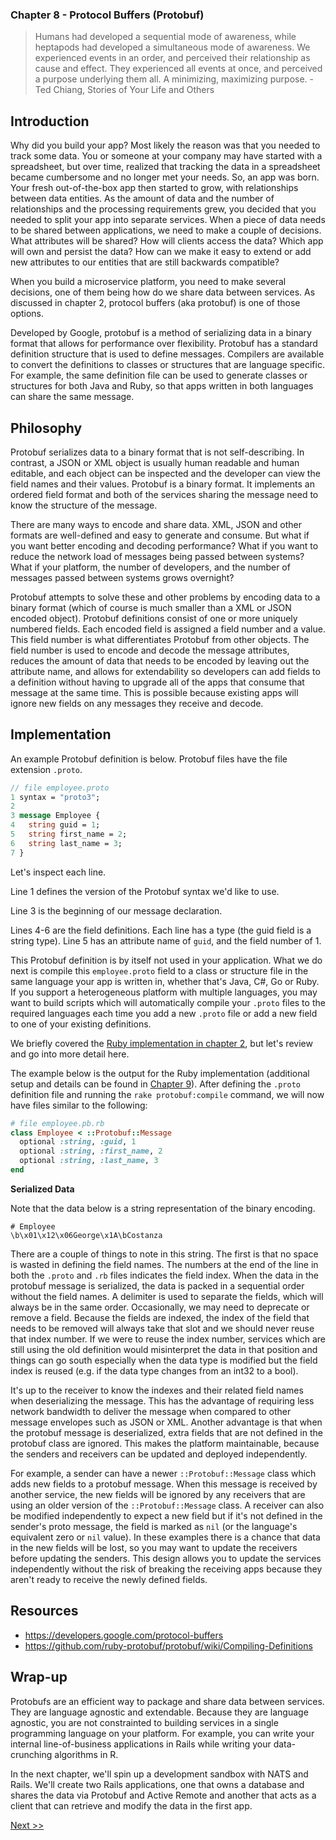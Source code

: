 ### Chapter 8 - Protocol Buffers (Protobuf)

> Humans had developed a sequential mode of awareness, while heptapods had developed a simultaneous mode of awareness. We experienced events in an order, and perceived their relationship as cause and effect. They experienced all events at once, and perceived a purpose underlying them all. A minimizing, maximizing purpose. - Ted Chiang, Stories of Your Life and Others

## Introduction

Why did you build your app? Most likely the reason was that you needed to track some data. You or someone at your company may have started with a spreadsheet, but over time, realized that tracking the data in a spreadsheet became cumbersome and no longer met your needs. So, an app was born. Your fresh out-of-the-box app then started to grow, with relationships between data entities. As the amount of data and the number of relationships and the processing requirements grew, you decided that you needed to split your app into separate services. When a piece of data needs to be shared between applications, we need to make a couple of decisions. What attributes will be shared? How will clients access the data? Which app will own and persist the data? How can we make it easy to extend or add new attributes to our entities that are still backwards compatible?

When you build a microservice platform, you need to make several decisions, one of them being how do we share data between services. As discussed in chapter 2, protocol buffers (aka protobuf) is one of those options. 

Developed by Google, protobuf is a method of serializing data in a binary format that allows for performance over flexibility. Protobuf has a standard definition structure that is used to define messages. Compilers are available to convert the definitions to classes or structures that are language specific. For example, the same definition file can be used to generate classes or structures for both Java and Ruby, so that apps written in both languages can share the same message.

## Philosophy

Protobuf serializes data to a binary format that is not self-describing. In contrast, a JSON or XML object is usually human readable and human editable, and each object can be inspected and the developer can view the field names and their values. Protobuf is a binary format. It implements an ordered field format and both of the services sharing the message need to know the structure of the message.

There are many ways to encode and share data. XML, JSON and other formats are well-defined and easy to generate and consume. But what if you want better encoding and decoding performance? What if you want to reduce the network load of messages being passed between systems? What if your platform, the number of developers, and the number of messages passed between systems grows overnight?

Protobuf attempts to solve these and other problems by encoding data to a binary format (which of course is much smaller than a XML or JSON encoded object). Protobuf definitions consist of one or more uniquely numbered fields. Each encoded field is assigned a field number and a value. This field number is what differentiates Protobuf from other objects. The field number is used to encode and decode the message attributes, reduces the amount of data that needs to be encoded by leaving out the attribute name, and allows for extendability so developers can add fields to a definition without having to upgrade all of the apps that consume that message at the same time. This is possible because existing apps will ignore new fields on any messages they receive and decode.

## Implementation

An example Protobuf definition is below. Protobuf files have the file extension `.proto`.

```proto
// file employee.proto
1 syntax = "proto3";
2
3 message Employee {
4   string guid = 1;
5   string first_name = 2;
6   string last_name = 3;
7 }
```

Let's inspect each line.

Line 1 defines the version of the Protobuf syntax we'd like to use.

Line 3 is the beginning of our message declaration.

Lines 4-6 are the field definitions. Each line has a type (the guid field is a string type). Line 5 has an attribute name of `guid`, and the field number of 1.

This Protobuf definition is by itself not used in your application. What we do next is compile this `employee.proto` field to a class or structure file in the same language your app is written in, whether that's Java, C#, Go or Ruby. If you support a heterogeneous platform with multiple languages, you may want to build scripts which will automatically compile your `.proto` files to the required languages each time you add a new `.proto` file or add a new field to one of your existing definitions.

We briefly covered the [Ruby implementation in chapter 2](https://github.com/kevinwatson/rails-microservices-book/blob/master/030-chapter-02.md#protocol-buffers), but let's review and go into more detail here.

The example below is the output for the Ruby implementation (additional setup and details can be found in [Chapter 9](https://github.com/kevinwatson/rails-microservices-book/blob/master/100-chapter-09.md)). After defining the `.proto` definition file and running the `rake protobuf:compile` command, we will now have files similar to the following:

```ruby
# file employee.pb.rb
class Employee < ::Protobuf::Message
  optional :string, :guid, 1
  optional :string, :first_name, 2
  optional :string, :last_name, 3
end
```

**Serialized Data**

Note that the data below is a string representation of the binary encoding.

```console
# Employee
\b\x01\x12\x06George\x1A\bCostanza
```

There are a couple of things to note in this string. The first is that no space is wasted in defining the field names. The numbers at the end of the line in both the `.proto` and `.rb` files indicates the field index. When the data in the protobuf message is serialized, the data is packed in a sequential order without the field names. A delimiter is used to separate the fields, which will always be in the same order. Occasionally, we may need to deprecate or remove a field. Because the fields are indexed, the index of the field that needs to be removed will always take that slot and we should never reuse that index number. If we were to reuse the index number, services which are still using the old definition would misinterpret the data in that position and things can go south especially when the data type is modified but the field index is reused (e.g. if the data type changes from an int32 to a bool).

It's up to the receiver to know the indexes and their related field names when deserializing the message. This has the advantage of requiring less network bandwidth to deliver the message when compared to other message envelopes such as JSON or XML. Another advantage is that when the protobuf message is deserialized, extra fields that are not defined in the protobuf class are ignored. This makes the platform maintainable, because the senders and receivers can be updated and deployed independently.

For example, a sender can have a newer `::Protobuf::Message` class which adds new fields to a protobuf message. When this message is received by another service, the new fields will be ignored by any receivers that are using an older version of the `::Protobuf::Message` class. A receiver can also be modified independently to expect a new field but if it's not defined in the sender's proto message, the field is marked as `nil` (or the language's equivalent zero or `nil` value). In these examples there is a chance that data in the new fields will be lost, so you may want to update the receivers before updating the senders. This design allows you to update the services independently without the risk of breaking the receiving apps because they aren't ready to receive the newly defined fields.

## Resources

* https://developers.google.com/protocol-buffers
* https://github.com/ruby-protobuf/protobuf/wiki/Compiling-Definitions

## Wrap-up

Protobufs are an efficient way to package and share data between services. They are language agnostic and extendable. Because they are language agnostic, you are not constrainted to building services in a single programming language on your platform. For example, you can write your internal line-of-business applications in Rails while writing your data-crunching algorithms in R.

In the next chapter, we'll spin up a development sandbox with NATS and Rails. We'll create two Rails applications, one that owns a database and shares the data via Protobuf and Active Remote and another that acts as a client that can retrieve and modify the data in the first app.

[Next >>](100-chapter-09.md)
